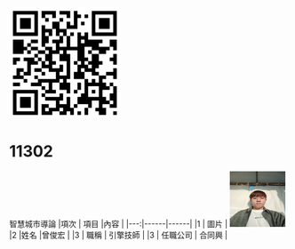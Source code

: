 <img src="exported_qrcode_image_600.png" width="200" height="200">

# 11302
智慧城市導論
|項次 | 項目 |內容 |
|---:|------|------|
|1 | 圖片 | <img src="33523.jpg" width="100" Height="100" />
|2 |姓名 |曾俊宏 |
|3 | 職稱 | 引擎技師 |
|3 | 任職公司 | 合同興 |
